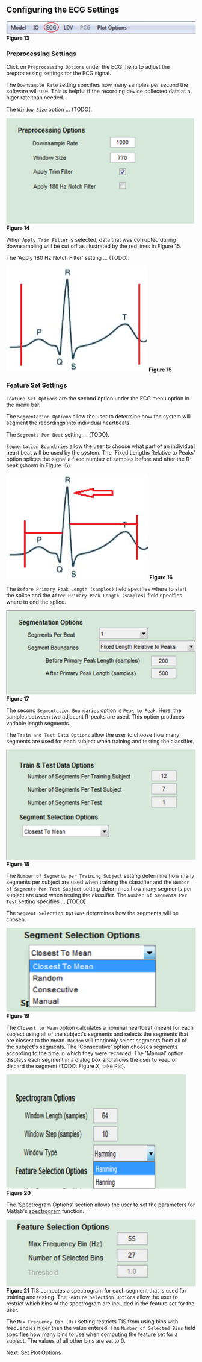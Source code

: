 ## Configuring the ECG Settings 

![ECG Menu Option](images/fig13_menu_ecg.png) **Figure 13**

### Preprocessing Settings

Click on `Preprocessing Options` under the ECG menu to adjust the preprocessing settings for the ECG signal. 

The `Downsample Rate` setting specifies how many samples per second the software will use. This is helpful if the recording device collected data at a higer rate than needed. 

The `Window Size` option ... (TODO).

![ECG Preprocessing Options](images/fig14_ecg_preprocessing.png) **Figure 14**

When `Apply Trim Filter` is selected, data that was corrupted during downsampling will be cut off as illustrated by the red lines in Figure 15.  

The 'Apply 180 Hz Notch Filter' setting ... (TODO).

![ECG Signal](images/fig15_ecg_signal.png) **Figure 15**

### Feature Set Settings

`Feature Set Options` are the second option under the ECG menu option in the menu bar. 

The `Segmentation Options` allow the user to determine how the system will segment the recordings into individual heartbeats.  

The `Segments Per Beat` setting ... (TODO). 

`Segmentation Boundaries` allow the user to choose what part of an individual heart beat will be used by the system.  The `Fixed Lengths Relative to Peaks' option splices the signal a fixed number of samples before and after the R-peak (shown in Figure 16). 

![PQRST Landmarks](images/fig16_ecg_pqrst.png) **Figure 16** 

The `Before Primary Peak Length (samples)` field specifies where to start the splice and the `After Primary Peak Length (samples)` field specifies where to end the splice. 

![Segmentation Options](images/fig17_ecg_segmentation_options.png) **Figure 17**

The second `Segmentation Boundaries` option is `Peak to Peak`. Here, the samples between two adjacent R-peaks are used.  This option produces variable length segments. 
 
The `Train and Test Data Options` allow the user to choose how many segments are used for each subject when training and testing the classifier.

![Train and Test Options](images/fig18_ecg_train_and_test_options.png) **Figure 18**

The `Number of Segments per Training Subject` setting determine how many segments per subject are used when training the classifier and the `Number of Segments Per Test Subject` setting determines how many segments per subject are used when testing the classifier. The `Number of Segments Per Test` setting specifies ... [TODO]. 

The `Segment Selection Options` determines how the segments will be chosen. 

![Segment Selection](images/fig19_ecg_segment_selection_method.png) **Figure 19**

The `Closest to Mean` option calculates a nominal heartbeat (mean) for each subject using all of the subject's segments and selects the segments that are closest to the mean. `Random` will randomly select segments from all of the subject's segments. The 'Consecutive' option chooses segments according to the time in which they were recorded. The 'Manual' option displays each segment in a dialog box and allows the user to keep or discard the segment (TODO: Figure X, take Pic). 

![Spectrogram Options](images/fig21_ecg_spectrogram_options.png) **Figure 20**

The 'Spectrogram Options' section allows the user to set the parameters for Matlab's [spectrogram](https://www.mathworks.com/help/signal/ref/spectrogram.html?requestedDomain=www.mathworks.com) function. 

![Feature Selection Options](images/fig20_ecg_feature_selection_options.png) **Figure 21** 
TIS computes a spectrogram for each segment that is used for training and testing. The `Feature Selection Options` allow the user to restrict which bins of the spectrogram are included in the feature set for the user. 

The `Max Frequency Bin (Hz)` setting restricts TIS from using bins with frequencies higer than the value entered. The `Number of Selected Bins` field specifies how many bins to use when computing the feature set for a subject.  The values of all other bins are set to 0. 

[Next: Set Plot Options](Plot-Options.md) 
